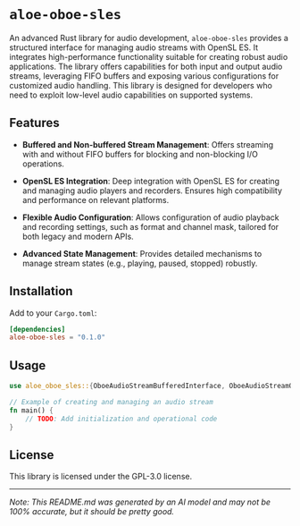 # `aloe-oboe-sles`

An advanced Rust library for audio development, `aloe-oboe-sles` provides a structured interface for managing audio streams with OpenSL ES. It integrates high-performance functionality suitable for creating robust audio applications. The library offers capabilities for both input and output audio streams, leveraging FIFO buffers and exposing various configurations for customized audio handling. This library is designed for developers who need to exploit low-level audio capabilities on supported systems.

## Features

- **Buffered and Non-buffered Stream Management**: Offers streaming with and without FIFO buffers for blocking and non-blocking I/O operations.

- **OpenSL ES Integration**: Deep integration with OpenSL ES for creating and managing audio players and recorders. Ensures high compatibility and performance on relevant platforms.

- **Flexible Audio Configuration**: Allows configuration of audio playback and recording settings, such as format and channel mask, tailored for both legacy and modern APIs.

- **Advanced State Management**: Provides detailed mechanisms to manage stream states (e.g., playing, paused, stopped) robustly.

## Installation

Add to your `Cargo.toml`:

```toml
[dependencies]
aloe-oboe-sles = "0.1.0"
```

## Usage

```rust
use aloe_oboe_sles::{OboeAudioStreamBufferedInterface, OboeAudioStreamOpenSLES};

// Example of creating and managing an audio stream
fn main() {
    // TODO: Add initialization and operational code
}
```

## License

This library is licensed under the GPL-3.0 license.

---

*Note: This README.md was generated by an AI model and may not be 100% accurate, but it should be pretty good.*